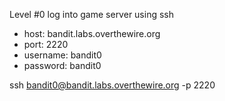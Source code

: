 Level #0 log into game server using ssh
- host: bandit.labs.overthewire.org
- port: 2220
- username: bandit0
- password: bandit0

ssh bandit0@bandit.labs.overthewire.org -p 2220
